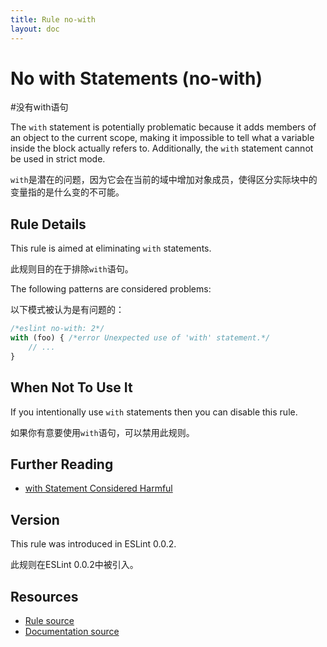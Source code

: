 ```yaml
---
title: Rule no-with
layout: doc
---
```

<!-- Note: No pull requests accepted for this file. See README.md in the root directory for details. -->
# No with Statements (no-with)

#没有with语句

The `with` statement is potentially problematic because it adds members of an object to the current scope, making it impossible to tell what a variable inside the block actually refers to. Additionally, the `with` statement cannot be used in strict mode.

`with`是潜在的问题，因为它会在当前的域中增加对象成员，使得区分实际块中的变量指的是什么变的不可能。

## Rule Details

This rule is aimed at eliminating `with` statements.

此规则目的在于排除`with`语句。

The following patterns are considered problems:

以下模式被认为是有问题的：

```js
/*eslint no-with: 2*/
with (foo) { /*error Unexpected use of 'with' statement.*/
    // ...
}
```

## When Not To Use It

If you intentionally use `with` statements then you can disable this rule.

如果你有意要使用`with`语句，可以禁用此规则。


## Further Reading

* [with Statement Considered Harmful](http://www.yuiblog.com/blog/2006/04/11/with-statement-considered-harmful/)

## Version

This rule was introduced in ESLint 0.0.2.

此规则在ESLint 0.0.2中被引入。

## Resources

* [Rule source](https://github.com/eslint/eslint/tree/master/lib/rules/no-with.js)
* [Documentation source](https://github.com/eslint/eslint/tree/master/docs/rules/no-with.md)
